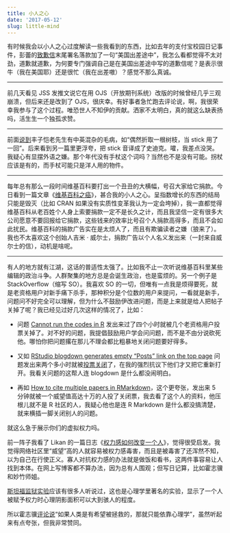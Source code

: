 ```yaml
---
title: 小人之心
date: '2017-05-12'
slug: little-mind
---
```


有时候我会以小人之心过度解读一些我看到的东西，比如去年的支付宝校园日记事件，彭蕾的[致歉信](http://weibo.com/1406511850/EjOiyniGS)末尾署名落款加了一句“美国出差途中”，我怎么看都觉得不太对劲，道歉就道歉，为何要专门强调自己是在美国出差途中写的道歉信呢？是表示很牛（我在美国耶）还是很忙（我在出差嗷）？感觉不那么真诚。

---

前几天看见 JSS 发推文说它在用 OJS（开放期刊系统）改版的时候曾经几乎三观崩溃，但后来还是改到了 OJS，很庆幸。有好事者急忙跑去评论说，啊，我很荣幸我参与了这个过程。唯恐世人不知伊的贡献。洒家不太明白，真的就这么缺表扬吗，活生生一个独孤求赞。

---

前面[说到](/cn/2017/01/blog/)丰子恺老先生有中英混杂的毛病，如“偶然折取一根树枝，当 stick 用了一回”。后来看到另一篇里更浮夸，把 stick 音译成了史迪克。嚯，我差点没哭。我疑心有显摆外语之嫌。那个年代没有手杖这个词吗？当然也不是没有可能。拐杖应该是有的，而手杖可能只是洋人用的物件。

---

每年总有那么一段时间维基百科要打出一个丑丑的大横幅，号召大家给它捐款。今日看到一篇文章《[维基百科之癌](https://en.wikipedia.org/wiki/Wikipedia:Wikipedia_Signpost/2017-02-27/Op-ed)》，甚合我的小人之心。呈指数增长的东西的结局只能是毁灭（比如 CRAN 如果没有实质性变革我认为一定会垮掉），我一直都觉得维基百科从老百姓个人身上索要捐款一定不是长久之计，而且我坚信一定有很多大公司愿意不要回报给它捐款，这些钱来的效率比号召个人捐款高得多，而且不会如此扰民。维基百科的捐款广告实在是太烦人了，而且有欺骗读者之嫌（狼来了）。我也不太喜欢这个创始人吉米 · 威尔士，捐款广告以个人名义发出来（一封来自威尔士的信），动机是啥呢。

---

有人的地方就有江湖，这话的普适性太强了。比如我不止一次听说维基百科里某些编辑的政治斗争。人群聚集的地方总是会诞生政治，也是蛮烦的。另一个例子是 StackOverflow（缩写 SO）。我喜欢 SO 的一切，但唯有一点我是烦得要死，就是老资格用户对新手痛下杀手，那种积分是个位数的用户来提问，一看就是新手，问题问不好完全可以理解，但为什么不鼓励伊改进问题，而是上来就是给人把帖子关掉了呢？我已经见过好几次这样的情况了，比如：

- 问题 [Cannot run the codes in R](http://stackoverflow.com/q/43948823/559676) 发出来过了四个小时就被几个老资格用户投票关掉了。对不好的问题，我提倡鼓励用户学会问问题，而不是不由分说砍死他。哪怕你把问题撂在那儿不理会都比粗暴地关闭问题要好得多。

- 又如 [RStudio blogdown generates empty “Posts” link on the top page](http://stackoverflow.com/q/43221765/559676) 问题发出来两个多小时就被[投票关闭](http://stackoverflow.com/posts/43221765/revisions)了，在我的强烈抗议下他们才又把它重新打开。我看关问题的这帮人连 blogdown 是什么都没闹明白。

- 再如 [How to cite multiple papers in RMarkdown](https://stackoverflow.com/q/44767358/559676)，这个更夸张，发出来 5 分钟就被一个威望值高达十万的人投了关闭票，我去看了这个人的资料，他压根儿就不是 R 社区的人，我疑心他也是连 R Markdown 是什么都没搞清楚，就来横插一脚关闭别人的问题。

就这么急于展示你们的虚拟权力吗。

前一阵子我看了 Likan 的一篇日志《[权力感如何改变一个人](http://likan.info/p_chinese/2017-04-16-power-moves/)》，觉得很受启发。我觉得网络社区里“威望”高的人就容易被权力感毒害，而且是被毒害了还浑然不知，以为自己在行使正义。寡人对抗权力感的办法就是做饭和看书，这两件事容易让人找到本体。在网上写博客都不算办法，因为总有人围观；但写日记算，比如霍志骥和妙竹师姐。

[斯坦福监狱实验](https://zh.wikipedia.org/wiki/%E6%96%AF%E5%9D%A6%E7%A6%8F%E7%9B%91%E7%8B%B1%E5%AE%9E%E9%AA%8C)应该有很多人听说过，这也是心理学里著名的实验，显示了一个人被赋予权力时心理阴影面积可以大到骇人的程度。

所以霍志骥[评论说](/cn/2017/04/survivorship-bias/#comment-3299557664)“如果人类是有希望被拯救的，那就只能依靠心理学”，虽然听起来有点夸张，但我非常赞同。
